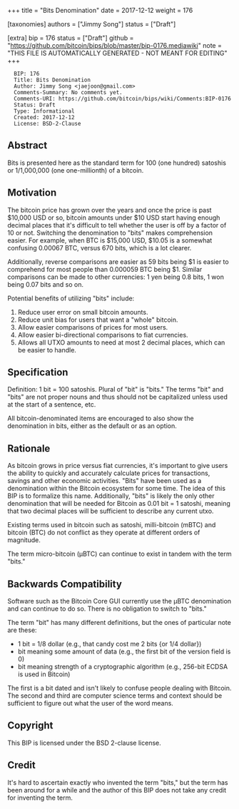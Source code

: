 
+++
title = "Bits Denomination"
date = 2017-12-12
weight = 176

[taxonomies]
authors = ["Jimmy Song"]
status = ["Draft"]

[extra]
bip = 176
status = ["Draft"]
github = "https://github.com/bitcoin/bips/blob/master/bip-0176.mediawiki"
note = "THIS FILE IS AUTOMATICALLY GENERATED - NOT MEANT FOR EDITING"
+++

```
  BIP: 176
  Title: Bits Denomination
  Author: Jimmy Song <jaejoon@gmail.com>
  Comments-Summary: No comments yet.
  Comments-URI: https://github.com/bitcoin/bips/wiki/Comments:BIP-0176
  Status: Draft
  Type: Informational
  Created: 2017-12-12
  License: BSD-2-Clause
```

<h2> Abstract </h2>

Bits is presented here as the standard term for 100 (one hundred) satoshis or 1/1,000,000 (one one-millionth) of a bitcoin.

<h2> Motivation </h2>

The bitcoin price has grown over the years and once the price is past $10,000 USD or so, bitcoin amounts under $10 USD start having enough decimal places that it's difficult to tell whether the user is off by a factor of 10 or not. Switching the denomination to "bits" makes comprehension easier. For example, when BTC is $15,000 USD, $10.05 is a somewhat confusing 0.00067 BTC, versus 670 bits, which is a lot clearer.

Additionally, reverse comparisons are easier as 59 bits being $1 is easier to comprehend for most people than 0.000059 BTC being $1. Similar comparisons can be made to other currencies: 1 yen being 0.8 bits, 1 won being 0.07 bits and so on.

Potential benefits of utilizing "bits" include:

1.  Reduce user error on small bitcoin amounts.
1.  Reduce unit bias for users that want a "whole" bitcoin.
1.  Allow easier comparisons of prices for most users.
1.  Allow easier bi-directional comparisons to fiat currencies.
1.  Allows all UTXO amounts to need at most 2 decimal places, which can be easier to handle.


<h2> Specification </h2>

Definition: 1 bit = 100 satoshis.
Plural of "bit" is "bits." The terms "bit" and "bits" are not proper nouns and thus should not be capitalized unless used at the start of a sentence, etc.

All bitcoin-denominated items are encouraged to also show the denomination in bits, either as the default or as an option.

<h2> Rationale </h2>

As bitcoin grows in price versus fiat currencies, it's important to give users the ability to quickly and accurately calculate prices for transactions, savings and other economic activities. "Bits" have been used as a denomination within the Bitcoin ecosystem for some time. The idea of this BIP is to formalize this name. Additionally, "bits" is likely the only other denomination that will be needed for Bitcoin as 0.01 bit = 1 satoshi, meaning that two decimal places will be sufficient to describe any current utxo.

Existing terms used in bitcoin such as satoshi, milli-bitcoin (mBTC) and bitcoin (BTC) do not conflict as they operate at different orders of magnitude.

The term micro-bitcoin (µBTC) can continue to exist in tandem with the term "bits."

<h2> Backwards Compatibility </h2>

Software such as the Bitcoin Core GUI currently use the µBTC denomination and can continue to do so. There is no obligation to switch to "bits."

The term "bit" has many different definitions, but the ones of particular note are these:

*  1 bit = 1/8 dollar (e.g., that candy cost me 2 bits {or 1/4 dollar})
*  bit meaning some amount of data (e.g., the first bit of the version field is 0)
*  bit meaning strength of a cryptographic algorithm (e.g., 256-bit ECDSA is used in Bitcoin)


The first is a bit dated and isn't likely to confuse people dealing with Bitcoin. The second and third are computer science terms and context should be sufficient to figure out what the user of the word means. 

<h2> Copyright </h2>

This BIP is licensed under the BSD 2-clause license.

<h2> Credit </h2>

It's hard to ascertain exactly who invented the term "bits," but the term has been around for a while and the author of this BIP does not take any credit for inventing the term.

